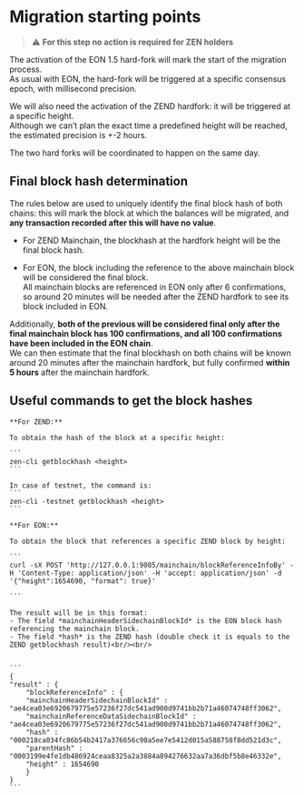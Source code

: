 # Migration starting points

> :warning: **For this step no action is required for ZEN holders** 

The activation of the EON 1.5 hard-fork will mark the start of the migration process.<br/>
As usual with EON, the hard-fork will be triggered at a specific consensus epoch, with millisecond precision.<br/>

We will also need the activation of the ZEND hardfork: it will be triggered at a specific height.<br/>
Although we can’t plan the exact time a predefined height will be reached, the estimated precision  is +-2 hours.<br/>

The two hard forks  will be coordinated to happen on the same day.

## Final block hash determination

The rules below are used to uniquely identify the final block hash of both  chains: this will mark the block at which the balances will be migrated, and <b>any transaction recorded after this will have no value</b>.

- For ZEND Mainchain, the blockhash at the hardfork height will be the final block hash.

- For EON, the block including the reference to the above mainchain block  will be considered the final block. <br/>
All mainchain blocks are referenced in EON only after 6 confirmations, so around 20 minutes  will be needed after the ZEND hardfork to see its block included in EON.

Additionally, <b>both of the previous will be considered final only after the final mainchain block has 100 confirmations, and all 100 confirmations have been included in the EON chain</b>.<br/>
We can then estimate that the final blockhash on both chains will be known around 20 minutes after the mainchain hardfork, but  fully confirmed **within 5 hours** after the mainchain hardfork.

## Useful commands to get the block hashes

    **For ZEND:**

    To obtain the hash of the block at a specific height:

    ```
    zen-cli getblockhash <height>
    ```

    In case of testnet, the command is:
    ```
    zen-cli -testnet getblockhash <height>
    ```

    **For EON:**

    To obtain the block that references a specific ZEND block by height:

    ```
    curl -sX POST 'http://127.0.0.1:9085/mainchain/blockReferenceInfoBy' -H 'Content-Type: application/json' -H 'accept: application/json' -d '{"height":1654690, "format": true}'

    ```

    The result will be in this format:
    - The field *mainchainHeaderSidechainBlockId* is the EON block hash referencing the mainchain block.
    - The field *hash* is the ZEND hash (double check it is equals to the ZEND getblockhash result)<br/><br/>


    ```
    {
    "result" : {
        "blockReferenceInfo" : {
        "mainchainHeaderSidechainBlockId" : "ae4cea03e6920679775e57236f27dc541ad900d9741bb2b71a46074748ff3062",
        "mainchainReferenceDataSidechainBlockId" : "ae4cea03e6920679775e57236f27dc541ad900d9741bb2b71a46074748ff3062",
        "hash" : "000218ca034fc86b54b2417a376656c90a5ee7e5412d015a588758f8dd521d3c",
        "parentHash" : "0003199e4fe1db486924ceaa8325a2a3884a894276632aa7a36dbf5b8e46332e",
        "height" : 1654690
        }
    }
    ```


